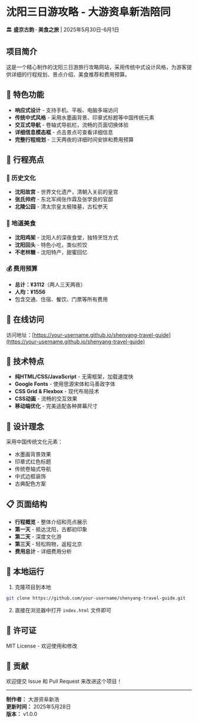 # 沈阳三日游攻略 - 大游资阜新浩陪同

🏛️ **盛京古韵 · 美食之旅** | 2025年5月30日-6月1日

## 项目简介

这是一个精心制作的沈阳三日游旅行攻略网站，采用传统中式设计风格，为游客提供详细的行程规划、景点介绍、美食推荐和费用预算。

## 🌟 特色功能

- **响应式设计** - 支持手机、平板、电脑多端访问
- **传统中式风格** - 采用水墨画背景、印章式标题等中国传统元素
- **交互式导航** - 卷轴式导航栏，流畅的页面切换体验
- **详细信息模态框** - 点击景点可查看详细信息
- **完整行程规划** - 三天两夜的详细时间安排和费用预算

## 🎯 行程亮点

### 🏰 历史文化
- **沈阳故宫** - 世界文化遗产，清朝入关前的皇宫
- **张氏帅府** - 东北军阀张作霖及张学良的官邸
- **北陵公园** - 清太宗皇太极陵墓，古松参天

### 🍜 地道美食
- **沈阳鸡架** - 沈阳人的深夜食堂，独特烹饪方式
- **沈阳回头** - 特色小吃，类似煎饺
- **不老林糖** - 沈阳特产，甜蜜回忆

### 💰 费用预算
- **总计：¥3112**（两人三天两夜）
- **人均：¥1556**
- 包含交通、住宿、餐饮、门票等所有费用

## 🚀 在线访问

访问地址：[https://your-username.github.io/shenyang-travel-guide](https://your-username.github.io/shenyang-travel-guide)

## 📱 技术特点

- **纯HTML/CSS/JavaScript** - 无需框架，加载速度快
- **Google Fonts** - 使用思源宋体和马善政字体
- **CSS Grid & Flexbox** - 现代布局技术
- **CSS动画** - 流畅的交互效果
- **移动端优化** - 完美适配各种屏幕尺寸

## 🎨 设计理念

采用中国传统文化元素：
- 水墨画背景效果
- 印章式红色标题
- 传统卷轴式导航
- 中式边框装饰
- 古典配色方案

## 📋 页面结构

- **行程概览** - 整体介绍和亮点展示
- **第一天** - 抵达沈阳，古都初印象
- **第二天** - 深度文化游
- **第三天** - 轻松购物，返程北京
- **费用总计** - 详细费用分析

## 🔧 本地运行

1. 克隆项目到本地
```bash
git clone https://github.com/your-username/shenyang-travel-guide.git
```

2. 直接在浏览器中打开 `index.html` 文件即可

## 📄 许可证

MIT License - 欢迎使用和修改

## 👥 贡献

欢迎提交 Issue 和 Pull Request 来改进这个项目！

---

**制作者：** 大游资阜新浩  
**更新时间：** 2025年5月28日  
**版本：** v1.0.0 